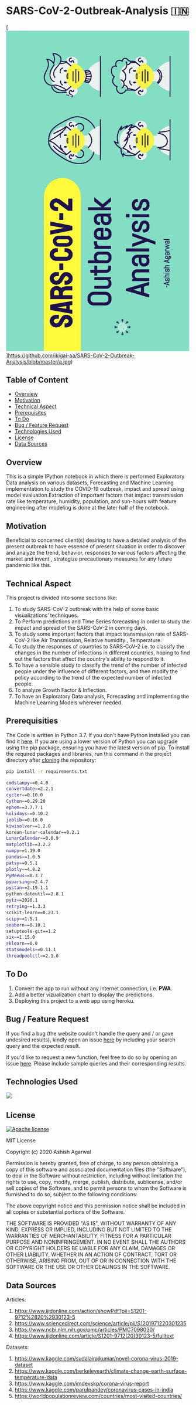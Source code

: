 # SARS-CoV-2-Outbreak-Analysis :india:

[![](https://github.com/ikigai-aa/SARS-CoV-2-Outbreak-Analysis/blob/master/a.jpg)]https://github.com/ikigai-aa/SARS-CoV-2-Outbreak-Analysis/blob/master/a.jpg)

## Table of Content
  * [Overview](#overview)
  * [Motivation](#motivation)
  * [Technical Aspect](#technical-aspect)
  * [Prerequisites](#Prerequisites)
  * [To Do](#to-do)
  * [Bug / Feature Request](#bug---feature-request)
  * [Technologies Used](#technologies-used)
  * [License](#license)
  * [Data Sources](#data-sources)
 
 ## Overview

This is a simple IPython notebook in which there is performed Exploratory Data analysis on various datasets, Forecasting and Machine Learning implementation to study the COVID-19 outbreak, impact and spread using model evaluation.Extraction of important factors that impact transmission rate like temperature, humidity, population, and sun-hours with feature engineering after modeling is done at the later half of the notebook.

## Motivation
Beneficial to concerned client(s) desiring to have a detailed analysis of the present outbreak to have essence of present situation in order to discover and analyze the trend, behavior, responses to various factors affecting the market and invent , strategize precautionary measures for any future pandemic like this.

## Technical Aspect
This project is divided into some sections like:

1. To study SARS-CoV-2 outbreak with the help of some basic visualizations’ techniques.
2. To Perform predictions and Time Series forecasting in order to study the impact and spread of the SARS-CoV-2 in coming days.
3. To study some important factors that impact transmission rate of SARS-CoV-2 like Air Transmission, Relative humidity., Temperature.
4. To study the responses of countries to SARS-CoV-2 i.e. to classify the changes in the number of infections in different countries, hoping to find out the factors that affect  the country's ability to respond to it.
5. To have a sensible study to classify the trend of the number of infected people under the influence of different factors, and then modify the policy according to the trend of the expected number of infected people.
6. To analyze Growth Factor & Inflection.
7. To have an Exploratory Data analysis, Forecasting and implementing the Machine Learning Models wherever needed.

## Prerequisities
The Code is written in Python 3.7. If you don't have Python installed you can find it [here](https://www.python.org/downloads/). If you are using a lower version of Python you can upgrade using the pip package, ensuring you have the latest version of pip. To install the required packages and libraries, run this command in the project directory after [cloning](https://www.howtogeek.com/451360/how-to-clone-a-github-repository/) the repository:
```bash
pip install -r requirements.txt
```
```bash
cmdstanpy==0.4.0
convertdate==2.2.1
cycler==0.10.0
Cython==0.29.20
ephem==3.7.7.1
holidays==0.10.2
joblib==0.16.0
kiwisolver==1.2.0
korean-lunar-calendar==0.2.1
LunarCalendar==0.0.9
matplotlib==3.2.2
numpy==1.19.0
pandas==1.0.5
patsy==0.5.1
plotly==4.8.2
PyMeeus==0.3.7
pyparsing==2.4.7
pystan==2.19.1.1
python-dateutil==2.8.1
pytz==2020.1
retrying==1.3.3
scikit-learn==0.23.1
scipy==1.5.1
seaborn==0.10.1
setuptools-git==1.2
six==1.15.0
sklearn==0.0
statsmodels==0.11.1
threadpoolctl==2.1.0

```

## To Do
1. Convert the app to run without any internet connection, i.e. __PWA__.
2. Add a better vizualization chart to display the predictions.
3. Deploying this project to a web app using heroku. 

## Bug / Feature Request
If you find a bug (the website couldn't handle the query and / or gave undesired results), kindly open an issue [here](https://github.com/ikigai-aa/SARS-CoV-2-Outbreak-Analysis/issues/new) by including your search query and the expected result.

If you'd like to request a new function, feel free to do so by opening an issue [here](https://github.com/ikigai-aa/SARS-CoV-2-Outbreak-Analysis/issues/new). Please include sample queries and their corresponding results.

## Technologies Used

![](https://forthebadge.com/images/badges/made-with-python.svg)


## License
[![Apache license](https://img.shields.io/badge/license-apache-blue?style=for-the-badge&logo=appveyor)](http://www.apache.org/licenses/LICENSE-2.0e)

MIT License

Copyright (c) 2020 Ashish Agarwal

Permission is hereby granted, free of charge, to any person obtaining a copy
of this software and associated documentation files (the "Software"), to deal
in the Software without restriction, including without limitation the rights
to use, copy, modify, merge, publish, distribute, sublicense, and/or sell
copies of the Software, and to permit persons to whom the Software is
furnished to do so, subject to the following conditions:

The above copyright notice and this permission notice shall be included in all
copies or substantial portions of the Software.

THE SOFTWARE IS PROVIDED "AS IS", WITHOUT WARRANTY OF ANY KIND, EXPRESS OR
IMPLIED, INCLUDING BUT NOT LIMITED TO THE WARRANTIES OF MERCHANTABILITY,
FITNESS FOR A PARTICULAR PURPOSE AND NONINFRINGEMENT. IN NO EVENT SHALL THE
AUTHORS OR COPYRIGHT HOLDERS BE LIABLE FOR ANY CLAIM, DAMAGES OR OTHER
LIABILITY, WHETHER IN AN ACTION OF CONTRACT, TORT OR OTHERWISE, ARISING FROM,
OUT OF OR IN CONNECTION WITH THE SOFTWARE OR THE USE OR OTHER DEALINGS IN THE
SOFTWARE.

## Data Sources 

Articles:
1. https://www.ijidonline.com/action/showPdf?pii=S1201-9712%2820%2930123-5
2. https://www.sciencedirect.com/science/article/pii/S1201971220301235
3. https://www.ncbi.nlm.nih.gov/pmc/articles/PMC7098030/
4. https://www.ijidonline.com/article/S1201-9712(20)30123-5/fulltext


Datasets:
1. https://www.kaggle.com/sudalairajkumar/novel-corona-virus-2019-dataset
2. https://www.kaggle.com/berkeleyearth/climate-change-earth-surface-temperature-data
3. https://www.kaggle.com/imdevskp/corona-virus-report
4. https://www.kaggle.com/parulpandey/coronavirus-cases-in-india
5. https://worldpopulationreview.com/countries/most-visited-countries/


